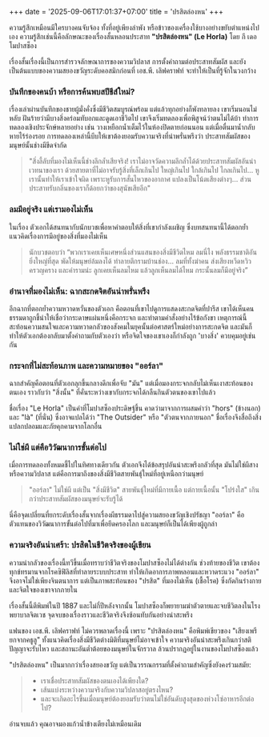 +++
date = '2025-09-06T17:01:37+07:00'
title = 'ปรสิตล่องหน'
+++

ความรู้สึกเหมือนมีใครบางคนจับจ้อง ทั้งที่อยู่เพียงลำพัง หรือข้าวของเครื่องใช้บางอย่างขยับตำแหน่งไปเอง ความรู้สึกเช่นนี้คือลักษณะของเรื่องสั้นหลอนประสาท **"ปรสิตล่องหน" (Le Horla)** โดย กี เดอ โมปาสซ็อง

เรื่องสั้นเรื่องนี้เป็นการสำรวจลักษณาการของความวิปลาส การตั้งคำถามต่อประสาทสัมผัส และยังเป็นต้นแบบของความสยองขวัญระดับคอสมิกก่อนที่ เอช.พี. เลิฟคราฟท์ จะทำให้เป็นที่รู้จักในวงกว้าง

### บันทึกของคนบ้า หรือการค้นพบสปีชีส์ใหม่?

เรื่องเล่าผ่านบันทึกของชายผู้มั่งคั่งซึ่งมีชีวิตสมบูรณ์พร้อม แต่แล้วทุกอย่างก็พังทลายลง เขาเริ่มนอนไม่หลับ ฝันร้ายว่ามีบางสิ่งคร่อมทับอกและดูดเอาชีวิตไป เขาจึงเริ่มทดลองเพื่อพิสูจน์ว่าตนไม่ได้บ้า ทำการทดลองเชิงประจักษ์หลายอย่าง เช่น วางเหยือกน้ำเต็มไว้ในห้องปิดตายก่อนนอน แต่เมื่อตื่นมาน้ำกลับหายไร้ร่องรอย การทดลองเหล่านี้บีบให้เขาต้องยอมรับความจริงที่น่าพรั่นพรึงว่า ประสาทสัมผัสของมนุษย์นั้นช่างมีขีดจำกัด

> "สิ่งลี้ลับที่มองไม่เห็นนี้ช่างลึกล้ำเสียจริง! เราไม่อาจวัดความลึกล้ำได้ด้วยประสาทสัมผัสอันน่าเวทนาของเรา ด้วยสายตาที่ไม่อาจรับรู้สิ่งที่เล็กเกินไป ใหญ่เกินไป ใกล้เกินไป ไกลเกินไป... หูเรานั้นทำให้เราเข้าใจผิด เพราะหูรับการสั่นไหวของอากาศ แปลงเป็นโน้ตเสียงต่างๆ... ส่วนประสาทรับกลิ่นของเราก็ด้อยกว่าของสุนัขเสียอีก"

### ลมมีอยู่จริง แต่เรามองไม่เห็น

ในเรื่อง ตัวเอกได้สนทนากับนักบวชเพื่อหาคำตอบให้สิ่งที่เขากำลังเผชิญ ซึ่งบทสนทนานี้ได้ตอกย้ำแนวคิดเรื่องการมีอยู่ของสิ่งที่มองไม่เห็น

> นักบวชตอบว่า “พวกเราเคยเห็นเศษหนึ่งส่วนแสนของสิ่งมีชีวิตไหม ลมนี่ไง พลังธรรมชาติอันยิ่งใหญ่ที่สุด พัดให้มนุษย์ล้มลงได้ ทำลายตึกรามบ้านช่อง... ลมที่ทั้งฆ่าคน ส่งเสียงหวีดหวิว ครวญคราง และคำรามน่ะ ลูกเคยเห็นลมไหม แล้วลูกเห็นลมได้ไหม กระนั้นลมก็มีอยู่จริง”

### อำนาจที่มองไม่เห็น: ฉากสะกดจิตอันน่าพรั่นพรึง

อีกฉากที่ตอกย้ำความหวาดหวั่นของตัวเอก คือตอนที่เขาไปดูการแสดงสะกดจิตที่ปารีส เขาได้เห็นคนธรรมดาถูกชี้นำให้เชื่อว่ากระดาษแผ่นหนึ่งคือกระจก และทำตามคำสั่งอย่างไร้ข้อกังขา เหตุการณ์นี้สะท้อนความสนใจและความหวาดกลัวของสังคมในยุคนั้นต่อศาสตร์ใหม่อย่างการสะกดจิต และมันก็ทำให้ตัวเอกต้องกลับมาตั้งคำถามกับตัวเองว่า หรือจิตใจของเขาเองก็กำลังถูก 'บางสิ่ง' ควบคุมอยู่เช่นกัน

### กระจกที่ไม่สะท้อนภาพ และความหมายของ "ออร์ลา"

ฉากสำคัญคือตอนที่ตัวเอกลุกขึ้นกลางดึกเพื่อจับ "มัน" แต่เมื่อมองกระจกกลับไม่เห็นเงาสะท้อนของตนเอง ราวกับว่า "สิ่งนั้น" ที่คั่นระหว่างเขากับกระจกได้กลืนกินตัวตนของเขาไปแล้ว

ชื่อเรื่อง "Le Horla" เป็นคำที่โมปาสซ็องประดิษฐ์ขึ้น คาดว่ามาจากการผสมคำว่า "hors" (ข้างนอก) และ "là" (ที่นั่น) ซึ่งอาจแปลได้ว่า "The Outsider" หรือ "ตัวตนจากภายนอก" ชื่อเรื่องจึงสื่อถึงสิ่งแปลกปลอมและภัยคุกคามจากโลกอื่น

### ไม่ใช่ผี แต่คือวิวัฒนาการขั้นต่อไป

เมื่อการทดลองทั้งหมดชี้ไปในทิศทางเดียวกัน ตัวเอกจึงได้ข้อสรุปอันน่าสะพรึงกลัวที่สุด มันไม่ใช่ผีสางหรือความวิปลาส แต่คือการมาถึงของสิ่งมีชีวิตสายพันธุ์ใหม่ที่อยู่เหนือกว่ามนุษย์

> "ออร์ลา" ไม่ใช่ผี แต่เป็น "สิ่งมีชีวิต" สายพันธุ์ใหม่ที่มีกายเนื้อ แต่กายเนื้อนั้น "โปร่งใส" เกินกว่าประสาทสัมผัสของมนุษย์จะรับรู้ได้

นี่คือจุดเปลี่ยนที่ยกระดับเรื่องสั้นจากเรื่องผีธรรมดาไปสู่ความสยองขวัญเชิงปรัชญา "ออร์ลา" คือตัวแทนของวิวัฒนาการขั้นต่อไปที่มาเพื่อยึดครองโลก และมนุษย์ก็เป็นได้เพียงผู้ถูกล่า

### ความจริงอันน่าเศร้า: ปรสิตในชีวิตจริงของผู้เขียน

ความน่ากลัวของเรื่องนี้ทวีขึ้นเมื่อทราบว่าชีวิตจริงของโมปาสซ็องไม่ได้ต่างกัน ช่วงท้ายของชีวิต เขาต้องทุกข์ทรมานจากโรคซิฟิลิสที่ทำลายระบบประสาท ทำให้เกิดอาการภาพหลอนและหวาดระแวง "ออร์ลา" จึงอาจไม่ใช่เพียงจินตนาการ แต่เป็นภาพสะท้อนของ "ปรสิต" ที่มองไม่เห็น (เชื้อโรค) ซึ่งกัดกินร่างกายและจิตใจของเขาจากภายใน

เรื่องสั้นนี้ตีพิมพ์ในปี 1887 และไม่กี่ปีหลังจากนั้น โมปาสซ็องก็พยายามฆ่าตัวตายและจบชีวิตลงในโรงพยาบาลจิตเวช จุดจบของเรื่องราวและชีวิตจริงจึงซ้อนทับกันอย่างน่าสะพรึง

แฟนของ เอช.พี. เลิฟคราฟท์ ไม่ควรพลาดเรื่องนี้ เพราะ "ปรสิตล่องหน" คือพิมพ์เขียวของ "เสียงเพรียกจากคธูลู" ทั้งแนวคิดเรื่องสิ่งมีชีวิตต่างมิติที่มนุษย์ไม่อาจเข้าใจ ความจริงอันน่าสะพรึงเกินกว่าสติปัญญาจะรับไหว และสถานะอันต่ำต้อยของมนุษย์ในจักรวาล ล้วนปรากฏอยู่ในงานของโมปาสซ็องแล้ว

"ปรสิตล่องหน" เป็นมากกว่าเรื่องสยองขวัญ แต่เป็นวรรณกรรมที่ตั้งคำถามสำคัญซึ่งยังคงร่วมสมัย:

> - เราเชื่อประสาทสัมผัสของตนเองได้เพียงใด?
> - เส้นแบ่งระหว่างความจริงกับความวิปลาสอยู่ตรงไหน?
> - และจะเกิดอะไรขึ้นเมื่อมนุษย์ต้องยอมรับว่าตนไม่ใช่อันดับสูงสุดของห่วงโซ่อาหารอีกต่อไป?

อ่านจบแล้ว คุณอาจมองแก้วน้ำข้างเตียงไม่เหมือนเดิม